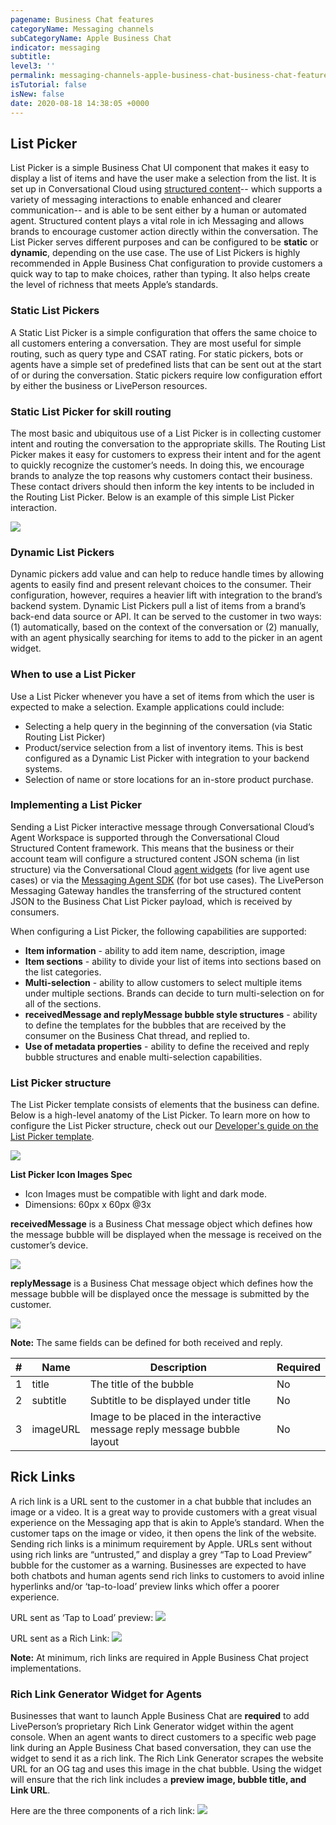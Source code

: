 ```yaml
---
pagename: Business Chat features
categoryName: Messaging channels
subCategoryName: Apple Business Chat
indicator: messaging
subtitle: 
level3: ''
permalink: messaging-channels-apple-business-chat-business-chat-features.html
isTutorial: false
isNew: false
date: 2020-08-18 14:38:05 +0000
---
```


## List Picker

List Picker is a simple Business Chat UI component that makes it easy to display a list of items and have the user make a selection from the list. It is set up in Conversational Cloud using [structured content](https://knowledge.liveperson.com/messaging-channels-rich-conversations-structured-content-for-messaging-user-guide.html)-- which supports a variety of messaging interactions to enable enhanced and clearer communication-- and is able to be sent either by a human or automated agent. Structured content plays a vital role in ich Messaging and allows brands to encourage customer action directly within the conversation. The List Picker serves different purposes and can be configured to be **static** or **dynamic**, depending on the use case. The use of List Pickers is highly recommended in Apple Business Chat configuration to provide customers a quick way to tap to make choices, rather than typing.  It also helps create the level of richness that meets Apple’s standards. 

### Static List Pickers

A Static List Picker is a simple configuration that offers the same choice to all customers entering a conversation. They are most useful for simple routing, such as query type and CSAT rating. For static pickers, bots or agents have a simple set of predefined lists that can be sent out at the start of or during the conversation. Static pickers require low configuration effort by either the business or LivePerson resources.  

### Static List Picker for skill routing

The most basic and ubiquitous use of a List Picker is in collecting customer intent and routing the conversation to the appropriate skills. The Routing List Picker makes it easy for customers to express their intent and for the agent to quickly recognize the customer’s needs. In doing this, we encourage brands to analyze the top reasons why customers contact their business. These contact drivers should then inform the key intents to be included in the Routing List Picker. Below is an example of this simple List Picker interaction. 

![](img/business-chat-features-1.png)

### Dynamic List Pickers

Dynamic pickers add value and can help to reduce handle times by allowing agents to easily find and present relevant choices to the consumer. Their configuration, however, requires a heavier lift with integration to the brand’s backend system. Dynamic List Pickers pull a list of items from a brand’s back-end data source or API. It can be served to the customer in two ways: (1) automatically, based on the context of the conversation or (2) manually, with an agent physically searching for items to add to the picker in an agent widget.  

### When to use a List Picker

Use a List Picker whenever you have a set of items from which the user is expected to make a selection. Example applications could include: 
* Selecting a help query in the beginning of the conversation (via Static Routing List Picker)
* Product/service selection from a list of inventory items. This is best configured as a Dynamic List Picker with integration to your backend systems. 
* Selection of name or store locations for an in-store product purchase.  

### Implementing a List Picker

Sending a List Picker interactive message through Conversational Cloud’s Agent Workspace is supported through the Conversational Cloud Structured Content framework. This means that the business or their account team will configure a structured content JSON schema (in list structure) via the Conversational Cloud [agent widgets](https://developers.liveperson.com/agent-workspace-sdk-overview.html) (for live agent use cases) or via the [Messaging Agent SDK](https://developers.liveperson.com/messaging-agent-sdk-overview.html) (for bot use cases). The LivePerson Messaging Gateway handles the transferring of the structured content JSON to the Business Chat List Picker payload, which is received by consumers.  

When configuring a List Picker, the following capabilities are supported:
 
* **Item information** - ability to add item name, description, image
* **Item sections** - ability to divide your list of items into sections based on the list categories.
* **Multi-selection** - ability to allow customers to select multiple items under multiple sections. Brands can decide to turn multi-selection on for all of the sections.
* **receivedMessage and replyMessage bubble style structures** - ability to define the templates for the bubbles that are received by the consumer on the Business Chat thread, and replied to.
* **Use of metadata properties** - ability to define the received and reply bubble structures and enable multi-selection capabilities.

### List Picker structure

The List Picker template consists of elements that the business can define. Below is a high-level anatomy of the List Picker. To learn more on how to configure the List Picker structure, check out our [Developer's guide on the List Picker template](https://developers.liveperson.com/apple-business-chat-templates-list-picker-template.html).

![](img/business-chat-features-2.png)

**List Picker Icon Images Spec**
* Icon Images must be compatible with light and dark mode. 
* Dimensions: 60px x 60px @3x

**receivedMessage** is a Business Chat message object which defines how the message bubble will be displayed when the message is received on the customer’s device.

![](img/business-chat-features-3.png)

**replyMessage** is a Business Chat message object which defines how the message bubble will be displayed once the message is submitted by the customer. 

![](img/business-chat-features-4.png)

**Note:** The same fields can be defined for both received and reply.

| # | Name | Description | Required |
| ----------- | ----------- | ----------- | ----------- |
| 1 | title | The title of the bubble | No |
| 2 | subtitle | Subtitle to be displayed under title | No |
| 3 | imageURL | Image to be placed in the interactive message reply message bubble layout | No |

## Rick Links

A rich link is a URL sent to the customer in a chat bubble that includes an image or a video. It is a great way to provide customers with a great visual experience on the Messaging app that is akin to Apple’s standard. When the customer taps on the image or video, it then opens the link of the website. Sending rich links is a minimum requirement by Apple. URLs sent without using rich links are “untrusted,” and display a grey “Tap to Load Preview” bubble for the customer as a warning. Businesses are expected to have both chatbots and human agents send rich links to customers to avoid inline hyperlinks and/or ‘tap-to-load’ preview links which offer a poorer experience. 

URL sent as ‘Tap to Load’ preview:
![](img/business-chat-features-5.png)


URL sent as a Rich Link:
![](img/business-chat-features-6.png)

**Note:** At minimum, rich links are required in Apple Business Chat project implementations. 

### Rich Link Generator Widget for Agents

Businesses that want to launch Apple Business Chat are **required** to add LivePerson’s proprietary Rich Link Generator widget within the agent console. When an agent wants to direct customers to a specific web page link during an Apple Business Chat based conversation, they can use the widget to send it as a rich link. The Rich Link Generator scrapes the website URL for an OG tag and uses this image in the chat bubble. Using the widget will ensure that the rich link includes a **preview image, bubble title, and Link URL**. 

Here are the three components of a rich link:
![](img/business-chat-features-7.png)
